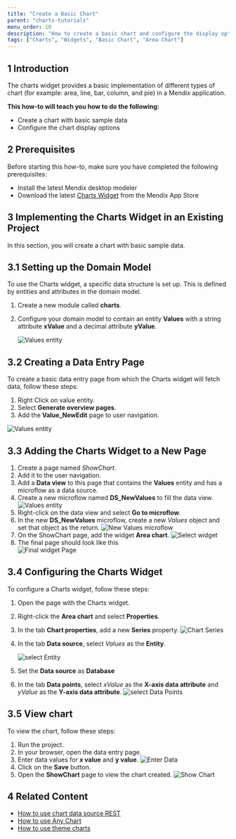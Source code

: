 ```yaml
---
title: "Create a Basic Chart"
parent: "charts-tutorials"
menu_order: 10
description: "How to create a basic chart and configure the display options"
tags: ["Charts", "Widgets", "Basic Chart", "Area Chart"]
---
```


## 1 Introduction

The charts widget provides a basic implementation of different types of chart (for example: area, line, bar, column, and pie) in a Mendix application.

**This how-to will teach you how to do the following:**

* Create a chart with basic sample data
* Configure the chart display options

## 2 Prerequisites

Before starting this how-to, make sure you have completed the following prerequisites:

* Install the latest Mendix desktop modeler
* Download the latest [Charts Widget](https://appstore.home.mendix.com/link/app/105695/) from the Mendix App Store

## 3 Implementing the Charts Widget in an Existing Project

In this section, you will create a chart with basic sample data.

## 3.1 Setting up the Domain Model

To use the Charts widget, a specific data structure is set up. This is defined by entities and attributes in the domain model.

1. Create a new module called **charts**.
2. Configure your domain model to contain an entity **Values** with a string attribute **xValue** and a decimal attribute **yValue**.

    ![Values entity](attachments/charts/charts-entity.png)

## 3.2 Creating a Data Entry Page

To create a basic data entry page from which the Charts widget will fetch data, follow these steps:

1. Right Click on value entity.
2. Select **Generate overview pages**.
3. Add the **Value_NewEdit** page to user navigation.

![Values entity](attachments/charts/charts-rest-generate-overview-pages.png)

## 3.3 Adding the Charts Widget to a New Page

1. Create a page named *ShowChart*.
2. Add it to the user navigation.
3. Add a **Data view** to this page that contains the **Values** entity and has a microflow as a data source.
4. Create a new microflow named **DS_NewValues** to fill the data view.
    ![Values entity](attachments/charts/charts-create-new-value.png)
5. Right-click on the data view and select **Go to microflow**.
6. In the new **DS_NewValues** microflow, create a new *Values* object and set that object as the return.
    ![New Values microflow](attachments/charts/charts-new-values-microflow.png)
7. On the ShowChart page, add the widget **Area chart**.
    ![Select widget](attachments/charts/charts-select-chart.png)
8. The final page should look like this  
    ![Final widget Page](attachments/charts/charts-widget-page.png)

## 3.4 Configuring the Charts Widget

To configure a Charts widget, follow these steps:

1. Open the page with the Charts widget.
2. Right-click the **Area chart** and select **Properties**.
3. In the tab **Chart properties**, add a new **Series** property.
    ![Chart Series](attachments/charts/charts-series.png)
4. In the tab **Data source**, select *Values* as the **Entity**.

    ![select Entity](attachments/charts/chart-add-entity.png)
5. Set the **Data source** as **Database**  
6. In the tab **Data points**, select *xValue* as the **X-axis data attribute** and *yValue* as the **Y-axis data attribute**.
    ![select Data Points](attachments/charts/charts-data-points.png)

## 3.5 View chart

To view the chart, follow these steps:

1. Run the project.
2. In your browser, open the data entry page.
3. Enter data values for **x value** and **y value**.
    ![Enter Data](attachments/charts/charts-front-end.png)  
4. Click on the **Save** button.
5. Open the **ShowChart** page to view the chart created.
    ![Show Chart](attachments/charts/charts-area-chart.png)

## 4 Related Content

* [How to use chart data source REST](charts-basic-rest)
* [How to use Any Chart](charts-any-usage)
* [How to use theme charts](charts-theme)
